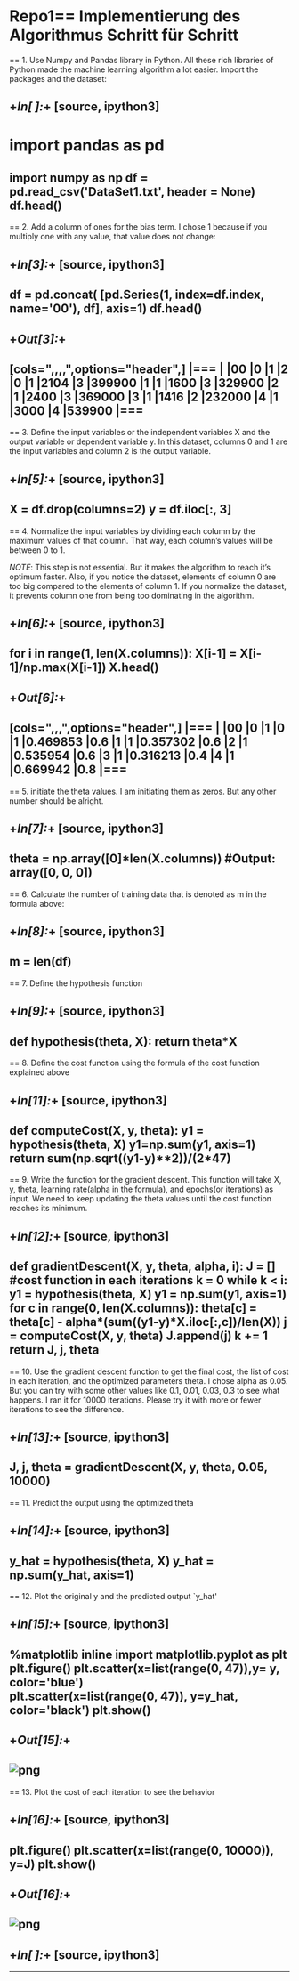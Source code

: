 # Repo1== Implementierung des Algorithmus Schritt für Schritt

== 1. Use Numpy and Pandas library in Python. All these rich libraries of Python made the machine learning algorithm a lot easier. Import the packages and the dataset:


+*In[ ]:*+
[source, ipython3]
----
# import pandas as pd
import numpy as np
df = pd.read_csv('DataSet1.txt', header = None)
df.head()
----

== 2. Add a column of ones for the bias term. I chose 1 because if you multiply one with any value, that value does not change:


+*In[3]:*+
[source, ipython3]
----
df = pd.concat(
              [pd.Series(1, index=df.index, name='00'), df], 
              axis=1)
df.head()
----


+*Out[3]:*+
----
[cols=",,,,",options="header",]
|===
| |00 |0 |1 |2
|0 |1 |2104 |3 |399900
|1 |1 |1600 |3 |329900
|2 |1 |2400 |3 |369000
|3 |1 |1416 |2 |232000
|4 |1 |3000 |4 |539900
|===
----

== 3. Define the input variables or the independent variables X and the output variable or dependent variable y. In this dataset, columns 0 and 1 are the input variables and column 2 is the output variable.


+*In[5]:*+
[source, ipython3]
----
X = df.drop(columns=2)
y = df.iloc[:, 3]
----

== 4. Normalize the input variables by dividing each column by the maximum values of that column. That way, each column’s values will be between 0 to 1.

*NOTE*: This step is not essential. But it makes the algorithm to reach
it’s optimum faster. Also, if you notice the dataset, elements of column
0 are too big compared to the elements of column 1. If you normalize the
dataset, it prevents column one from being too dominating in the
algorithm.


+*In[6]:*+
[source, ipython3]
----
for i in range(1, len(X.columns)):
    X[i-1] = X[i-1]/np.max(X[i-1])
X.head()
----


+*Out[6]:*+
----
[cols=",,,",options="header",]
|===
| |00 |0 |1
|0 |1 |0.469853 |0.6
|1 |1 |0.357302 |0.6
|2 |1 |0.535954 |0.6
|3 |1 |0.316213 |0.4
|4 |1 |0.669942 |0.8
|===
----

== 5. initiate the theta values. I am initiating them as zeros. But any other number should be alright.


+*In[7]:*+
[source, ipython3]
----
theta = np.array([0]*len(X.columns))
#Output: array([0, 0, 0])
----

== 6. Calculate the number of training data that is denoted as m in the formula above:


+*In[8]:*+
[source, ipython3]
----
m = len(df)
----

== 7. Define the hypothesis function


+*In[9]:*+
[source, ipython3]
----
def hypothesis(theta, X):
    return theta*X
----

== 8. Define the cost function using the formula of the cost function explained above


+*In[11]:*+
[source, ipython3]
----
def computeCost(X, y, theta):
    y1 = hypothesis(theta, X)
    y1=np.sum(y1, axis=1)
    return sum(np.sqrt((y1-y)**2))/(2*47)
----

== 9. Write the function for the gradient descent. This function will take X, y, theta, learning rate(alpha in the formula), and epochs(or iterations) as input. We need to keep updating the theta values until the cost function reaches its minimum.


+*In[12]:*+
[source, ipython3]
----
def gradientDescent(X, y, theta, alpha, i):
    J = []  #cost function in each iterations
    k = 0
    while k < i:        
        y1 = hypothesis(theta, X)
        y1 = np.sum(y1, axis=1)
        for c in range(0, len(X.columns)):
            theta[c] = theta[c] - alpha*(sum((y1-y)*X.iloc[:,c])/len(X))
        j = computeCost(X, y, theta)
        J.append(j)
        k += 1
    return J, j, theta
----

== 10. Use the gradient descent function to get the final cost, the list of cost in each iteration, and the optimized parameters theta. I chose alpha as 0.05. But you can try with some other values like 0.1, 0.01, 0.03, 0.3 to see what happens. I ran it for 10000 iterations. Please try it with more or fewer iterations to see the difference.


+*In[13]:*+
[source, ipython3]
----
J, j, theta = gradientDescent(X, y, theta, 0.05, 10000)
----

== 11. Predict the output using the optimized theta


+*In[14]:*+
[source, ipython3]
----
y_hat = hypothesis(theta, X)
y_hat = np.sum(y_hat, axis=1)
----

== 12. Plot the original y and the predicted output `y_hat'


+*In[15]:*+
[source, ipython3]
----
%matplotlib inline
import matplotlib.pyplot as plt
plt.figure()
plt.scatter(x=list(range(0, 47)),y= y, color='blue')         
plt.scatter(x=list(range(0, 47)), y=y_hat, color='black')
plt.show()
----


+*Out[15]:*+
----
![png](output_24_0.png)
----

== 13. Plot the cost of each iteration to see the behavior


+*In[16]:*+
[source, ipython3]
----
plt.figure()
plt.scatter(x=list(range(0, 10000)), y=J)
plt.show()
----


+*Out[16]:*+
----
![png](output_26_0.png)
----


+*In[ ]:*+
[source, ipython3]
----

----
